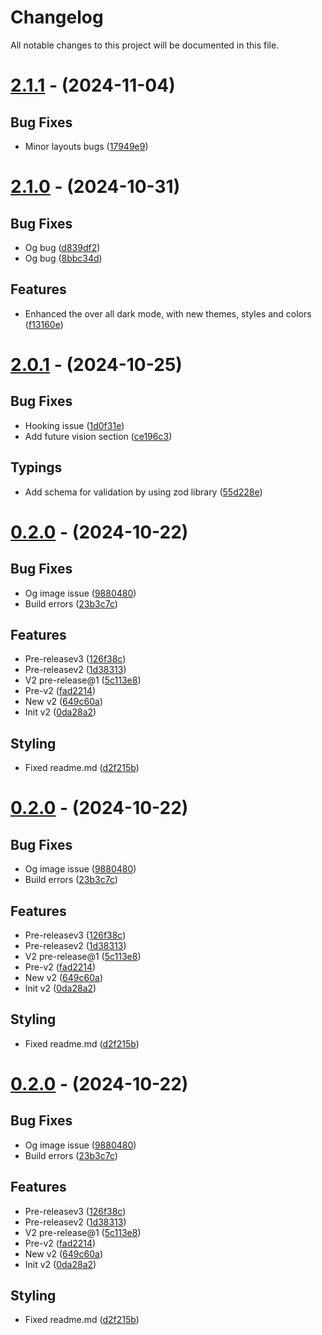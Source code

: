# Changelog

All notable changes to this project will be documented in this file.

# [2.1.1](https://github.com/nsgpriyanshu/nsgpriyanshu.github.io/compare/2.1.0...2.1.1) - (2024-11-04)

## Bug Fixes

- Minor layouts bugs ([17949e9](https://github.com/nsgpriyanshu/nsgpriyanshu.github.io/commit/17949e9c5d1e9eb97985ff63159125f378512f93))

# [2.1.0](https://github.com/nsgpriyanshu/nsgpriyanshu.github.io/compare/2.0.1...2.1.0) - (2024-10-31)

## Bug Fixes

- Og bug ([d839df2](https://github.com/nsgpriyanshu/nsgpriyanshu.github.io/commit/d839df250746d9d809a0e3323f48c0ec475facde))
- Og bug ([8bbc34d](https://github.com/nsgpriyanshu/nsgpriyanshu.github.io/commit/8bbc34d106e6b7a44db912bae4a9cf11650595ea))

## Features

- Enhanced the over all dark mode, with new themes, styles and colors ([f13160e](https://github.com/nsgpriyanshu/nsgpriyanshu.github.io/commit/f13160e8fb82870622a9393d0ee7eef0aa640344))

# [2.0.1](https://github.com/nsgpriyanshu/nsgpriyanshu.github.io/compare/0.2.1...2.0.1) - (2024-10-25)

## Bug Fixes

- Hooking issue ([1d0f31e](https://github.com/nsgpriyanshu/nsgpriyanshu.github.io/commit/1d0f31e698a6b4a372d328dfc724acc344a66ce6))
- Add future vision section ([ce196c3](https://github.com/nsgpriyanshu/nsgpriyanshu.github.io/commit/ce196c31fc2aaa65fe5bdd79e700f26eab0dd535))

## Typings

- Add schema for validation by using zod library ([55d228e](https://github.com/nsgpriyanshu/nsgpriyanshu.github.io/commit/55d228e7e684541fd36fc0f65536a4fd0d4a4e90))

# [0.2.0](https://github.com/nsgpriyanshu/nsgpriyanshu.github.io/tree/0.2.0) - (2024-10-22)

## Bug Fixes

- Og image issue ([9880480](https://github.com/nsgpriyanshu/nsgpriyanshu.github.io/commit/988048076aebb26b646f80af07f93741e14c7432))
- Build errors ([23b3c7c](https://github.com/nsgpriyanshu/nsgpriyanshu.github.io/commit/23b3c7cf2060f5513cf258206f4037bbf927e2d2))

## Features

- Pre-releasev3 ([126f38c](https://github.com/nsgpriyanshu/nsgpriyanshu.github.io/commit/126f38cc1084bc9da34facea91d4e9a5ba17b23f))
- Pre-releasev2 ([1d38313](https://github.com/nsgpriyanshu/nsgpriyanshu.github.io/commit/1d38313b32ce59ee88f4fde58b6cbfb998684fce))
- V2 pre-release@1 ([5c113e8](https://github.com/nsgpriyanshu/nsgpriyanshu.github.io/commit/5c113e8123c47793761aafd84ff5017237af1cf3))
- Pre-v2 ([fad2214](https://github.com/nsgpriyanshu/nsgpriyanshu.github.io/commit/fad2214a718d4b147942155a3ca855e8f81f7e34))
- New v2 ([649c60a](https://github.com/nsgpriyanshu/nsgpriyanshu.github.io/commit/649c60ab3eb67cccd3739533fa5d7fdfc5411de1))
- Init v2 ([0da28a2](https://github.com/nsgpriyanshu/nsgpriyanshu.github.io/commit/0da28a29755598f2736f83f74a3686d10f224856))

## Styling

- Fixed readme.md ([d2f215b](https://github.com/nsgpriyanshu/nsgpriyanshu.github.io/commit/d2f215bf37833a02b1b751d891abaaa18eecac16))

# [0.2.0](https://github.com/nsgpriyanshu/nsgpriyanshu.github.io/tree/0.2.0) - (2024-10-22)

## Bug Fixes

- Og image issue ([9880480](https://github.com/nsgpriyanshu/nsgpriyanshu.github.io/commit/988048076aebb26b646f80af07f93741e14c7432))
- Build errors ([23b3c7c](https://github.com/nsgpriyanshu/nsgpriyanshu.github.io/commit/23b3c7cf2060f5513cf258206f4037bbf927e2d2))

## Features

- Pre-releasev3 ([126f38c](https://github.com/nsgpriyanshu/nsgpriyanshu.github.io/commit/126f38cc1084bc9da34facea91d4e9a5ba17b23f))
- Pre-releasev2 ([1d38313](https://github.com/nsgpriyanshu/nsgpriyanshu.github.io/commit/1d38313b32ce59ee88f4fde58b6cbfb998684fce))
- V2 pre-release@1 ([5c113e8](https://github.com/nsgpriyanshu/nsgpriyanshu.github.io/commit/5c113e8123c47793761aafd84ff5017237af1cf3))
- Pre-v2 ([fad2214](https://github.com/nsgpriyanshu/nsgpriyanshu.github.io/commit/fad2214a718d4b147942155a3ca855e8f81f7e34))
- New v2 ([649c60a](https://github.com/nsgpriyanshu/nsgpriyanshu.github.io/commit/649c60ab3eb67cccd3739533fa5d7fdfc5411de1))
- Init v2 ([0da28a2](https://github.com/nsgpriyanshu/nsgpriyanshu.github.io/commit/0da28a29755598f2736f83f74a3686d10f224856))

## Styling

- Fixed readme.md ([d2f215b](https://github.com/nsgpriyanshu/nsgpriyanshu.github.io/commit/d2f215bf37833a02b1b751d891abaaa18eecac16))

# [0.2.0](https://github.com/nsgpriyanshu/nsgpriyanshu.github.io/compare/1.5.0...0.2.0) - (2024-10-22)

## Bug Fixes

- Og image issue ([9880480](https://github.com/nsgpriyanshu/nsgpriyanshu.github.io/commit/988048076aebb26b646f80af07f93741e14c7432))
- Build errors ([23b3c7c](https://github.com/nsgpriyanshu/nsgpriyanshu.github.io/commit/23b3c7cf2060f5513cf258206f4037bbf927e2d2))

## Features

- Pre-releasev3 ([126f38c](https://github.com/nsgpriyanshu/nsgpriyanshu.github.io/commit/126f38cc1084bc9da34facea91d4e9a5ba17b23f))
- Pre-releasev2 ([1d38313](https://github.com/nsgpriyanshu/nsgpriyanshu.github.io/commit/1d38313b32ce59ee88f4fde58b6cbfb998684fce))
- V2 pre-release@1 ([5c113e8](https://github.com/nsgpriyanshu/nsgpriyanshu.github.io/commit/5c113e8123c47793761aafd84ff5017237af1cf3))
- Pre-v2 ([fad2214](https://github.com/nsgpriyanshu/nsgpriyanshu.github.io/commit/fad2214a718d4b147942155a3ca855e8f81f7e34))
- New v2 ([649c60a](https://github.com/nsgpriyanshu/nsgpriyanshu.github.io/commit/649c60ab3eb67cccd3739533fa5d7fdfc5411de1))
- Init v2 ([0da28a2](https://github.com/nsgpriyanshu/nsgpriyanshu.github.io/commit/0da28a29755598f2736f83f74a3686d10f224856))

## Styling

- Fixed readme.md ([d2f215b](https://github.com/nsgpriyanshu/nsgpriyanshu.github.io/commit/d2f215bf37833a02b1b751d891abaaa18eecac16))
